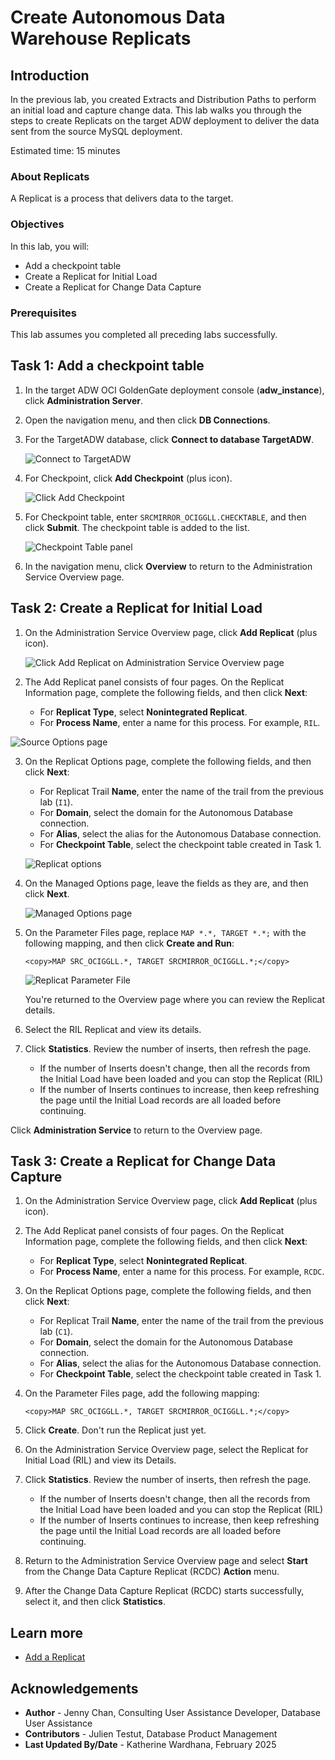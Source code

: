 # Create Autonomous Data Warehouse Replicats

## Introduction

In the previous lab, you created Extracts and Distribution Paths to perform an initial load and capture change data. This lab walks you through the steps to create Replicats on the target ADW deployment to deliver the data sent from the source MySQL deployment.

Estimated time: 15 minutes

### About Replicats

A Replicat is a process that delivers data to the target.

### Objectives

In this lab, you will:
* Add a checkpoint table
* Create a Replicat for Initial Load
* Create a Replicat for Change Data Capture

### Prerequisites

This lab assumes you completed all preceding labs successfully.

## Task 1: Add a checkpoint table

1.  In the target ADW OCI GoldenGate deployment console (**adw_instance**), click **Administration Server**.

2.  Open the navigation menu, and then click **DB Connections**.

3.  For the TargetADW database, click **Connect to database TargetADW**.

    ![Connect to TargetADW](./images/01-03-dbconnect.png " ")

4.  For Checkpoint, click **Add Checkpoint** (plus icon).

    ![Click Add Checkpoint](./images/01-04-add-checkpoint.png " ")

6.  For Checkpoint table, enter `SRCMIRROR_OCIGGLL.CHECKTABLE`, and then click **Submit**. The checkpoint table is added to the list.

    ![Checkpoint Table panel](./images/01-05-checkpoint-panel.png " ")

7.  In the navigation menu, click **Overview** to return to the Administration Service Overview page.

## Task 2: Create a Replicat for Initial Load

1.  On the Administration Service Overview page, click **Add Replicat** (plus icon).

    ![Click Add Replicat on Administration Service Overview page](./images/02-01-add-replicat.png " ")

2. The Add Replicat panel consists of four pages. On the Replicat Information page, complete the following fields, and then click **Next**:

    * For **Replicat Type**, select **Nonintegrated Replicat**.
    * For **Process Name**, enter a name for this process. For example, `RIL`.

  ![Source Options page](./images/02-02-replicat-type.png " ")

3. On the Replicat Options page, complete the following fields, and then click **Next**:

    * For Replicat Trail **Name**, enter the name of the trail from the previous lab (`I1`). 
    * For **Domain**, select the domain for the Autonomous Database connection.
    * For **Alias**, select the alias for the Autonomous Database connection.
    * For **Checkpoint Table**, select the checkpoint table created in Task 1.

    ![Replicat options](./images/02-03-replicat-options.png " ")

4. On the Managed Options page, leave the fields as they are, and then click **Next**.

    ![Managed Options page](./images/02-04-man-opts.png " ")

5.  On the Parameter Files page, replace `MAP *.*, TARGET *.*;` with the following mapping, and then click **Create and Run**:

    ```
    <copy>MAP SRC_OCIGGLL.*, TARGET SRCMIRROR_OCIGGLL.*;</copy>
    ```

    ![Replicat Parameter File](./images/02-05-params.png " ")

    You're returned to the Overview page where you can review the Replicat details.

6.  Select the RIL Replicat and view its details.

7.  Click **Statistics**. Review the number of inserts, then refresh the page.
    * If the number of Inserts doesn't change, then all the records from the Initial Load have been loaded and you can stop the Replicat (RIL)
    * If the number of Inserts continues to increase, then keep refreshing the page until the Initial Load records are all loaded before continuing.

Click **Administration Service** to return to the Overview page.

## Task 3: Create a Replicat for Change Data Capture

1.  On the Administration Service Overview page, click **Add Replicat** (plus icon).

2. The Add Replicat panel consists of four pages. On the Replicat Information page, complete the following fields, and then click **Next**:

    * For **Replicat Type**, select **Nonintegrated Replicat**.
    * For **Process Name**, enter a name for this process. For example, `RCDC`.

3. On the Replicat Options page, complete the following fields, and then click **Next**:

    * For Replicat Trail **Name**, enter the name of the trail from the previous lab (`C1`). 
    * For **Domain**, select the domain for the Autonomous Database connection.
    * For **Alias**, select the alias for the Autonomous Database connection.
    * For **Checkpoint Table**, select the checkpoint table created in Task 1.

4.  On the Parameter Files page, add the following mapping:

    ```
    <copy>MAP SRC_OCIGGLL.*, TARGET SRCMIRROR_OCIGGLL.*;</copy>
    ```

5.  Click **Create**. Don't run the Replicat just yet.

6.  On the Administration Service Overview page, select the Replicat for Initial Load (RIL) and view its Details.

7.  Click **Statistics**. Review the number of inserts, then refresh the page.
    * If the number of Inserts doesn't change, then all the records from the Initial Load have been loaded and you can stop the Replicat (RIL)
    * If the number of Inserts continues to increase, then keep refreshing the page until the Initial Load records are all loaded before continuing.

8.  Return to the Administration Service Overview page and select **Start** from the Change Data Capture Replicat (RCDC) **Action** menu.

9.  After the Change Data Capture Replicat (RCDC) starts successfully, select it, and then click **Statistics**.

## Learn more

* [Add a Replicat](https://docs.oracle.com/en/cloud/paas/goldengate-service/cress/index.html)

## Acknowledgements
* **Author** - Jenny Chan, Consulting User Assistance Developer, Database User Assistance
* **Contributors** -  Julien Testut, Database Product Management
* **Last Updated By/Date** - Katherine Wardhana, February 2025
